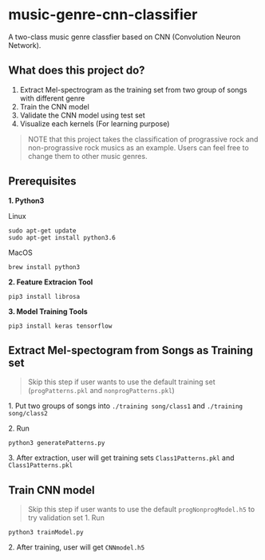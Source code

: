 # music-genre-cnn-classifier
A two-class music genre classfier based on CNN (Convolution Neuron Network). 


## What does this project do?
1. Extract Mel-spectrogram as the training set from two group of songs with different genre 
2. Train the CNN model
3. Validate the CNN model using test set
4. Visualize each kernels (For learning purpose)

> NOTE that this project takes the classification of prograssive rock and non-prograssive rock musics as an example. Users can feel free to change them to other music genres.

## Prerequisites

**1. Python3**

Linux
```
sudo apt-get update
sudo apt-get install python3.6
```

MacOS
```
brew install python3
```

**2. Feature Extracion Tool**
```
pip3 install librosa
```

**3. Model Training Tools**
```
pip3 install keras tensorflow
```

## Extract Mel-spectogram from Songs as Training set
> Skip this step if user wants to use the default training set (`progPatterns.pkl` and `nonprogPatterns.pkl`)

1\. Put two groups of songs into `./training song/class1` and `./training song/class2`

2\. Run 
 ```
 python3 generatePatterns.py
 ```  
3\. After extraction, user will get training sets `Class1Patterns.pkl` and `Class1Patterns.pkl`

## Train CNN model 
 > Skip this step if user wants to use the default `progNonprogModel.h5` to try validation set
1\. Run
 ```
 python3 trainModel.py
 ```  
2\. After training, user will get `CNNmodel.h5`


